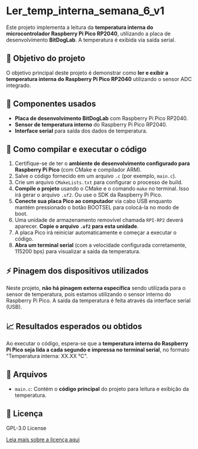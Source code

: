 # Ler_temp_interna_semana_6_v1

Este projeto implementa a leitura da **temperatura interna do microcontrolador Raspberry Pi Pico RP2040**, utilizando a placa de desenvolvimento **BitDogLab**. A temperatura é exibida via saída serial.

## 🎯 Objetivo do projeto

O objetivo principal deste projeto é demonstrar como **ler e exibir a temperatura interna do Raspberry Pi Pico RP2040** utilizando o sensor ADC integrado.

## 🔧 Componentes usados

*   **Placa de desenvolvimento BitDogLab** com Raspberry Pi Pico RP2040.
*   **Sensor de temperatura interno** do Raspberry Pi Pico RP2040.
*   **Interface serial** para saída dos dados de temperatura.

## 💾 Como compilar e executar o código

1.  Certifique-se de ter o **ambiente de desenvolvimento configurado para Raspberry Pi Pico** (com CMake e compilador ARM).
2.  Salve o código fornecido em um arquivo `.c` (por exemplo, `main.c`).
3.  Crie um arquivo `CMakeLists.txt` para configurar o processo de build.
4.  **Compile o projeto** usando o CMake e o comando `make` no terminal. Isso irá gerar o arquivo `.uf2`. Ou use o SDK da Raspberry Pi Pico.
5.  **Conecte sua placa Pico ao computador** via cabo USB enquanto mantém pressionado o botão BOOTSEL para colocá-la no modo de boot.
6.  Uma unidade de armazenamento removível chamada `RPI-RP2` deverá aparecer. **Copie o arquivo `.uf2` para esta unidade**.
7.  A placa Pico irá reiniciar automaticamente e começar a executar o código.
8.  **Abra um terminal serial** (com a velocidade configurada corretamente, 115200 bps) para visualizar a saída da temperatura.

## ⚡ Pinagem dos dispositivos utilizados

Neste projeto, **não há pinagem externa específica** sendo utilizada para o sensor de temperatura, pois estamos utilizando o sensor interno do Raspberry Pi Pico. A saída da temperatura é feita através da interface serial (USB).

## 📈 Resultados esperados ou obtidos

Ao executar o código, espera-se que a **temperatura interna do Raspberry Pi Pico seja lida a cada segundo e impressa no terminal serial**, no formato "Temperatura interna: XX.XX °C".

## 💾 Arquivos

*   `main.c`: Contém o **código principal** do projeto para leitura e exibição da temperatura.

## 📜 Licença

GPL-3.0 License

[Leia mais sobre a licença aqui ](https://www.gnu.org/licenses/#GPL)
